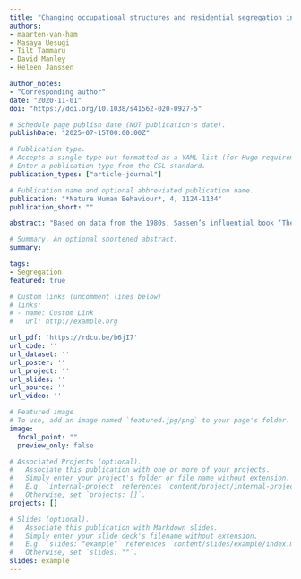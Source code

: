 ```yaml
---
title: "Changing occupational structures and residential segregation in New York, London and Tokyo"
authors:
- maarten-van-ham
- Masaya Uesugi
- Tilt Tammaru
- David Manley
- Heleen Janssen

author_notes:
- "Corresponding author"
date: "2020-11-01"
doi: "https://doi.org/10.1038/s41562-020-0927-5"

# Schedule page publish date (NOT publication's date).
publishDate: "2025-07-15T00:00:00Z"

# Publication type.
# Accepts a single type but formatted as a YAML list (for Hugo requirements).
# Enter a publication type from the CSL standard.
publication_types: ["article-journal"]

# Publication name and optional abbreviated publication name.
publication: "*Nature Human Behaviour*, 4, 1124-1134"
publication_short: ""

abstract: "Based on data from the 1980s, Sassen’s influential book ‘The Global City’ interrogated how changes in the occupational structure affect socio-economic residential segregation in global cities. Here, using data for New York City, London and Tokyo, we reframe and answer this question for recent decades. Our analysis shows an increase in the share of high-income occupations, accompanied by a fall in low-income occupations in all three cities, providing strong evidence for a consistent trend of professionalization of the workforce. Segregation was highest in New York and lowest in Tokyo. In New York and London, individuals in high-income occupations are concentrating in the city centre, while low-income occupations are pushed to urban peripheries. Professionalization of the workforce is accompanied by reduced levels of segregation by income, and two ongoing megatrends in urban change: gentrification of inner-city neighbourhoods and suburbanization of poverty, with larger changes in the social geography than in levels of segregation."

# Summary. An optional shortened abstract.
summary: 

tags:
- Segregation
featured: true

# Custom links (uncomment lines below)
# links:
# - name: Custom Link
#   url: http://example.org

url_pdf: 'https://rdcu.be/b6jI7'
url_code: ''
url_dataset: ''
url_poster: ''
url_project: ''
url_slides: ''
url_source: ''
url_video: '' 

# Featured image
# To use, add an image named `featured.jpg/png` to your page's folder. 
image:
  focal_point: ""
  preview_only: false

# Associated Projects (optional).
#   Associate this publication with one or more of your projects.
#   Simply enter your project's folder or file name without extension.
#   E.g. `internal-project` references `content/project/internal-project/index.md`.
#   Otherwise, set `projects: []`.
projects: []

# Slides (optional).
#   Associate this publication with Markdown slides.
#   Simply enter your slide deck's filename without extension.
#   E.g. `slides: "example"` references `content/slides/example/index.md`.
#   Otherwise, set `slides: ""`.
slides: example
---
```


